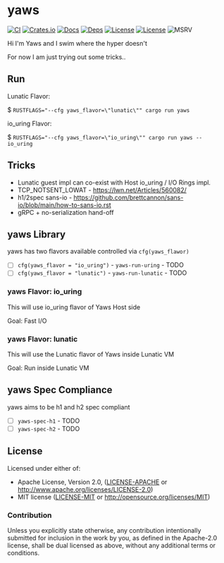 # yaws

[![CI](https://github.com/pinkforest/yaws/actions/workflows/CI.yml/badge.svg)](https://github.com/yaws-rs/yaws/actions/workflows/CI.yml)
[![Crates.io](https://img.shields.io/crates/v/yaws.svg)](https://crates.io/crates/yaws)
[![Docs](https://docs.rs/yaws/badge.svg)](https://docs.rs/yaws)
[![Deps](https://deps.rs/repo/github/pinkforest/yaws/status.svg)](https://deps.rs/repo/github/yaws-rs/yaws)
[![License](https://img.shields.io/badge/License-Apache%202.0-blue.svg)](https://opensource.org/licenses/Apache-2.0)
[![License](https://img.shields.io/badge/License-MIT-yellow.svg)](https://opensource.org/licenses/MIT)
![MSRV](https://img.shields.io/badge/MSRV-1.60.0-blue)

Hi I'm Yaws and I swim where the hyper doesn't

For now I am just trying out some tricks..

## Run

Lunatic Flavor:

$ `RUSTFLAGS="--cfg yaws_flavor=\"lunatic\"" cargo run yaws`

io_uring Flavor:

$ `RUSTFLAGS="--cfg yaws_flavor=\"io_uring\"" cargo run yaws -- io_uring`

## Tricks

* Lunatic guest impl can co-exist with Host io_uring / I/O Rings impl.
* TCP_NOTSENT_LOWAT - https://lwn.net/Articles/560082/
* h1/2spec sans-io - https://github.com/brettcannon/sans-io/blob/main/how-to-sans-io.rst
* gRPC + no-serialization hand-off

## yaws Library

yaws has two flavors available controlled via `cfg(yaws_flawor)`

- [ ] `cfg(yaws_flavor = "io_uring")` - `yaws-run-uring` - TODO
- [ ] `cfg(yaws_flavor = "lunatic")` - `yaws-run-lunatic` - TODO

### yaws Flavor: io_uring

This will use io_uring flavor of Yaws Host side

Goal: Fast I/O

### yaws Flavor: lunatic

This will use the Lunatic flavor of Yaws inside Lunatic VM

Goal: Run inside Lunatic VM

## yaws Spec Compliance

yaws aims to be h1 and h2 spec compliant

- [ ] `yaws-spec-h1` - TODO
- [ ] `yaws-spec-h2` - TODO

## License

Licensed under either of:

 * Apache License, Version 2.0, ([LICENSE-APACHE](LICENSE-APACHE) or http://www.apache.org/licenses/LICENSE-2.0)
 * MIT license ([LICENSE-MIT](LICENSE-MIT) or http://opensource.org/licenses/MIT)

### Contribution

Unless you explicitly state otherwise, any contribution intentionally submitted for inclusion in the work by you, as defined in the Apache-2.0 license, shall be dual licensed as above, without any additional terms or conditions.

